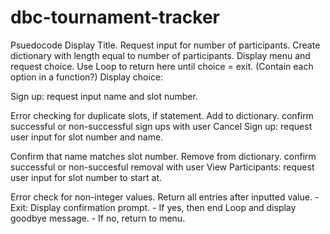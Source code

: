# dbc-tournament-tracker


Psuedocode
Display Title.
Request input for number of participants.
Create dictionary with length equal to number of participants.
Display menu and request choice. Use Loop to return here until choice = exit. (Contain each option in a function?)
Display choice:

Sign up: request input name and slot number.

Error checking for duplicate slots, if statement.
Add to dictionary.
confirm successful or non-successful sign ups with user
Cancel Sign up: request user input for slot number and name.

Confirm that name matches slot number.
Remove from dictionary.
confirm successful or non-succesful removal with user
View Participants: request user input for slot number to start at.

Error check for non-integer values.
Return all entries after inputted value.
-Exit: Display confirmation prompt. - If yes, then end Loop and display goodbye message. - If no, return to menu.